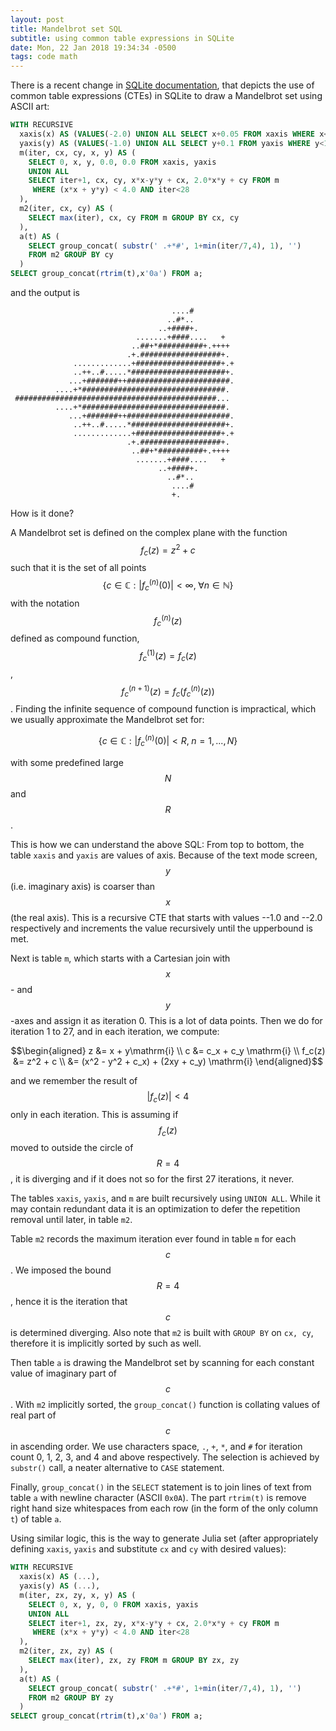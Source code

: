 ```yaml
---
layout: post
title: Mandelbrot set SQL
subtitle: using common table expressions in SQLite
date: Mon, 22 Jan 2018 19:34:34 -0500
tags: code math
---
```

There is a recent change in [SQLite
documentation](http://www.sqlite.org/lang_with.html), that depicts the use of
common table expressions (CTEs) in SQLite to draw a Mandelbrot set using ASCII
art:

```sql
WITH RECURSIVE
  xaxis(x) AS (VALUES(-2.0) UNION ALL SELECT x+0.05 FROM xaxis WHERE x<1.2),
  yaxis(y) AS (VALUES(-1.0) UNION ALL SELECT y+0.1 FROM yaxis WHERE y<1.0),
  m(iter, cx, cy, x, y) AS (
    SELECT 0, x, y, 0.0, 0.0 FROM xaxis, yaxis
    UNION ALL
    SELECT iter+1, cx, cy, x*x-y*y + cx, 2.0*x*y + cy FROM m 
     WHERE (x*x + y*y) < 4.0 AND iter<28
  ),
  m2(iter, cx, cy) AS (
    SELECT max(iter), cx, cy FROM m GROUP BY cx, cy
  ),
  a(t) AS (
    SELECT group_concat( substr(' .+*#', 1+min(iter/7,4), 1), '') 
    FROM m2 GROUP BY cy
  )
SELECT group_concat(rtrim(t),x'0a') FROM a;
```

and the output is

```
                                    ....#
                                   ..#*..
                                 ..+####+.
                            .......+####....   +
                           ..##+*##########+.++++
                          .+.##################+.
              .............+###################+.+
              ..++..#.....*#####################+.
             ...+#######++#######################.
          ....+*################################.
 #############################################...
          ....+*################################.
             ...+#######++#######################.
              ..++..#.....*#####################+.
              .............+###################+.+
                          .+.##################+.
                           ..##+*##########+.++++
                            .......+####....   +
                                 ..+####+.
                                   ..#*..
                                    ....#
                                    +.
```

How is it done?

A Mandelbrot set is defined on the complex plane with the function
$$f_c(z)=z^2+c$$ such that it is the set of all points
$$ \{c\in\mathbb{C}: |f_c^{(n)}(0)| < \infty,\; \forall n\in\mathbb{N}\} $$
with the notation $$f_c^{(n)}(z)$$ defined as compound function,
$$f_c^{(1)}(z) = f_c(z)$$, $$f_c^{(n+1)}(z) = f_c(f_c^{(n)}(z))$$.
Finding the infinite sequence of compound function is impractical, which we
usually approximate the Mandelbrot set for:

$$ \{c\in\mathbb{C}: |f_c^{(n)}(0)| < R, \; n=1,...,N\} $$

with some predefined large $$N$$ and $$R$$.

This is how we can understand the above SQL: From top to bottom, the table
`xaxis` and `yaxis` are values of axis. Because of the text mode screen, $$y$$
(i.e. imaginary axis) is coarser than $$x$$ (the real axis). This is a recursive
CTE that starts with values --1.0 and --2.0 respectively and increments the
value recursively until the upperbound is met.

Next is table `m`, which starts with a Cartesian join with $$x$$- and $$y$$-axes
and assign it as iteration 0. This is a lot of data points. Then we do for
iteration 1 to 27, and in each iteration, we compute:

$$\begin{aligned}
z &= x + y\mathrm{i} \\
c &= c_x + c_y \mathrm{i} \\
f_c(z) &= z^2 + c \\
       &= (x^2 - y^2 + c_x) + (2xy + c_y) \mathrm{i}
\end{aligned}$$

and we remember the result of $$|f_c(z)| < 4$$ only in each iteration. This is
assuming if $$f_c(z)$$ moved to outside the circle of $$R=4$$, it is diverging and
if it does not so for the first 27 iterations, it never.

The tables `xaxis`, `yaxis`, and `m` are built recursively using `UNION ALL`.
While it may contain redundant data it is an optimization to defer the
repetition removal until later, in table `m2`.

Table `m2` records the maximum iteration ever found in table `m` for each $$c$$.
We imposed the bound $$R=4$$, hence it is the iteration that $$c$$ is determined
diverging. Also note that `m2` is built with `GROUP BY` on `cx, cy`, therefore
it is implicitly sorted by such as well.

Then table `a` is drawing the Mandelbrot set by scanning for each constant
value of imaginary part of $$c$$. With `m2` implicitly sorted, the `group_concat()`
function is collating values of real part of $$c$$ in ascending order. We use
characters space, `.`, `+`, `*`, and `#` for iteration count 0, 1, 2, 3, and 4
and above respectively. The selection is achieved by `substr()` call, a neater
alternative to `CASE` statement.

Finally, `group_concat()` in the `SELECT` statement is to join lines of text
from table `a` with newline character (ASCII `0x0A`). The part `rtrim(t)` is
remove right hand size whitespaces from each row (in the form of the only
column `t`) of table `a`.

Using similar logic, this is the way to generate Julia set (after appropriately
defining `xaxis`, `yaxis` and substitute `cx` and `cy` with desired values):

```sql
WITH RECURSIVE
  xaxis(x) AS (...),
  yaxis(y) AS (...),
  m(iter, zx, zy, x, y) AS (
    SELECT 0, x, y, 0, 0 FROM xaxis, yaxis
    UNION ALL
    SELECT iter+1, zx, zy, x*x-y*y + cx, 2.0*x*y + cy FROM m 
     WHERE (x*x + y*y) < 4.0 AND iter<28
  ),
  m2(iter, zx, zy) AS (
    SELECT max(iter), zx, zy FROM m GROUP BY zx, zy
  ),
  a(t) AS (
    SELECT group_concat( substr(' .+*#', 1+min(iter/7,4), 1), '') 
    FROM m2 GROUP BY zy
  )
SELECT group_concat(rtrim(t),x'0a') FROM a;
```
